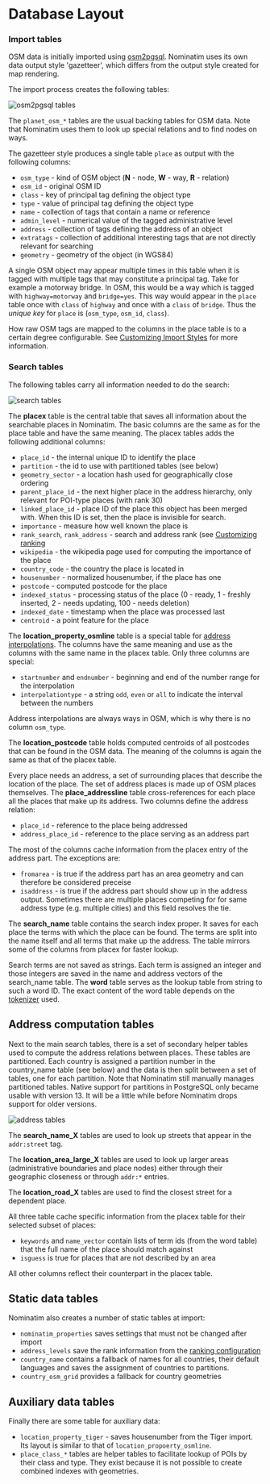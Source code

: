 # Database Layout

### Import tables

OSM data is initially imported using [osm2pgsql](https://osm2pgsql.org).
Nominatim uses its own data output style 'gazetteer', which differs from the
output style created for map rendering.

The import process creates the following tables:

![osm2pgsql tables](osm2pgsql-tables.svg)

The `planet_osm_*` tables are the usual backing tables for OSM data. Note
that Nominatim uses them to look up special relations and to find nodes on
ways.

The gazetteer style produces a single table `place` as output with the following
columns:

 * `osm_type` - kind of OSM object (**N** - node, **W** - way, **R** - relation)
 * `osm_id` - original OSM ID
 * `class` - key of principal tag defining the object type
 * `type` - value of principal tag defining the object type
 * `name` - collection of tags that contain a name or reference
 * `admin_level` - numerical value of the tagged administrative level
 * `address` - collection of tags defining the address of an object
 * `extratags` - collection of additional interesting tags that are not
                 directly relevant for searching
 * `geometry` - geometry of the object (in WGS84)

A single OSM object may appear multiple times in this table when it is tagged
with multiple tags that may constitute a principal tag. Take for example a
motorway bridge. In OSM, this would be a way which is tagged with
`highway=motorway` and `bridge=yes`. This way would appear in the `place` table
once with `class` of `highway` and once with a `class` of `bridge`. Thus the
*unique key* for `place` is (`osm_type`, `osm_id`, `class`).

How raw OSM tags are mapped to the columns in the place table is to a certain
degree configurable. See [Customizing Import Styles](../customize/Import-Styles.md)
for more information.

### Search tables

The following tables carry all information needed to do the search:

![search tables](search-tables.svg)

The **placex** table is the central table that saves all information about the
searchable places in Nominatim. The basic columns are the same as for the
place table and have the same meaning. The placex tables adds the following
additional columns:

 * `place_id` - the internal unique ID to identify the place
 * `partition` - the id to use with partitioned tables (see below)
 * `geometry_sector` - a location hash used for geographically close ordering
 * `parent_place_id` - the next higher place in the address hierarchy, only
   relevant for POI-type places (with rank 30)
 * `linked_place_id` - place ID of the place this object has been merged with.
   When this ID is set, then the place is invisible for search.
 * `importance` - measure how well known the place is
 * `rank_search`, `rank_address` - search and address rank (see [Customizing ranking](../customize/Ranking.md)
 * `wikipedia` - the wikipedia page used for computing the importance of the place
 * `country_code` - the country the place is located in
 * `housenumber` - normalized housenumber, if the place has one
 * `postcode` - computed postcode for the place
 * `indexed_status` - processing status of the place (0 - ready, 1 - freshly inserted, 2 - needs updating, 100 - needs deletion)
 * `indexed_date` - timestamp when the place was processed last
 * `centroid` - a point feature for the place

The **location_property_osmline** table is a special table for
[address interpolations](https://wiki.openstreetmap.org/wiki/Addresses#Using_interpolation).
The columns have the same meaning and use as the columns with the same name in
the placex table. Only three columns are special:

 * `startnumber` and `endnumber` - beginning and end of the number range
    for the interpolation
 * `interpolationtype` - a string `odd`, `even` or `all` to indicate
    the interval between the numbers

Address interpolations are always ways in OSM, which is why there is no column
`osm_type`.

The **location_postcode** table holds computed centroids of all postcodes that
can be found in the OSM data. The meaning of the columns is again the same
as that of the placex table.

Every place needs an address, a set of surrounding places that describe the
location of the place. The set of address places is made up of OSM places
themselves. The **place_addressline** table cross-references for each place
all the places that make up its address. Two columns define the address
relation:

  * `place_id` - reference to the place being addressed
  * `address_place_id` - reference to the place serving as an address part

The most of the columns cache information from the placex entry of the address
part. The exceptions are:

  * `fromarea` - is true if the address part has an area geometry and can
    therefore be considered preceise
  * `isaddress` - is true if the address part should show up in the address
    output. Sometimes there are multiple places competing for for same address
    type (e.g. multiple cities) and this field resolves the tie.

The **search_name** table contains the search index proper. It saves for each
place the terms with which the place can be found. The terms are split into
the name itself and all terms that make up the address. The table mirrors some
of the columns from placex for faster lookup.

Search terms are not saved as strings. Each term is assigned an integer and those
integers are saved in the name and address vectors of the search_name table. The
**word** table serves as the lookup table from string to such a word ID. The
exact content of the word table depends on the [tokenizer](Tokenizers.md) used.

## Address computation tables

Next to the main search tables, there is a set of secondary helper tables used
to compute the address relations between places. These tables are partitioned.
Each country is assigned a partition number in the country_name table (see
below) and the data is then split between a set of tables, one for each
partition. Note that Nominatim still manually manages partitioned tables.
Native support for partitions in PostgreSQL only became usable with version 13.
It will be a little while before Nominatim drops support for older versions.

![address tables](address-tables.svg)

The **search_name_X** tables are used to look up streets that appear in the
`addr:street` tag.

The **location_area_large_X** tables are used to look up larger areas
(administrative boundaries and place nodes) either through their geographic
closeness or through `addr:*` entries.

The **location_road_X** tables are used to find the closest street for a
dependent place.

All three table cache specific information from the placex table for their
selected subset of places:

 * `keywords` and `name_vector` contain lists of term ids (from the word table)
   that the full name of the place should match against
 * `isguess` is true for places that are not described by an area

All other columns reflect their counterpart in the placex table.

## Static data tables

Nominatim also creates a number of static tables at import:

 * `nominatim_properties` saves settings that must not be changed after
    import
 * `address_levels` save the rank information from the
   [ranking configuration](../customize/Ranking.md)
 * `country_name` contains a fallback of names for all countries, their
   default languages and saves the assignment of countries to partitions.
 * `country_osm_grid` provides a fallback for country geometries

## Auxiliary data tables

Finally there are some table for auxiliary data:

 * `location_property_tiger` - saves housenumber from the Tiger import. Its
   layout is similar to that of `location_propoerty_osmline`.
 * `place_class_*` tables are helper tables to facilitate lookup of POIs
   by their class and type. They exist because it is not possible to create
   combined indexes with geometries.

